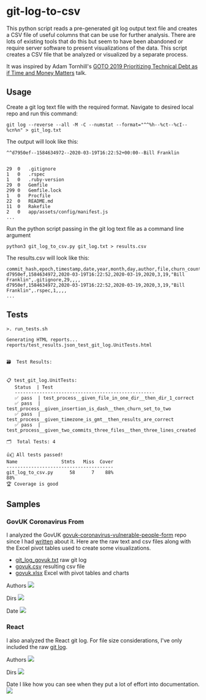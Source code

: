 # git-log-to-csv
This python script reads a pre-generated git log output text file and creates a CSV file of useful columns that can be use for further analysis. There are lots of existing tools that do this but seem to have been abandoned or require server software to present visualizations of the data. This script creates a CSV file that be analyzed or visualized by a separate process. 

It was inspired by Adam Tornhill's [GOTO 2019 Prioritizing Technical Debt as if Time and Money Matters](https://www.youtube.com/watch?v=fl4aZ2KXBsQ) talk.


## Usage
Create a git log text file with the required format. Navigate to desired local repo and run this command:
```
git log --reverse --all -M -C --numstat --format="^^%h--%ct--%cI--%cn%n" > git_log.txt
```

The output will look like this:
```
^^d7950ef--1584634972--2020-03-19T16:22:52+00:00--Bill Franklin


29	0	.gitignore
1	0	.rspec
1	0	.ruby-version
29	0	Gemfile
299	0	Gemfile.lock
1	0	Procfile
22	0	README.md
11	0	Rakefile
2	0	app/assets/config/manifest.js
...
```



Run the python script passing in the git log text file as a command line argument
```
python3 git_log_to_csv.py git_log.txt > results.csv
```

The results.csv will look like this:
```
commit_hash,epoch,timestamp,date,year,month,day,author,file,churn_count,dir_1,dir_2,dir_3,dir_4
d7950ef,1584634972,2020-03-19T16:22:52,2020-03-19,2020,3,19,"Bill Franklin",.gitignore,29,,,,
d7950ef,1584634972,2020-03-19T16:22:52,2020-03-19,2020,3,19,"Bill Franklin",.rspec,1,,,,
...
```

## Tests
```
>. run_tests.sh  

Generating HTML reports... 
reports/test_results.json_test_git_log.UnitTests.html


🗃  Test Results:


📋 test_git_log.UnitTests:
   Status  | Test
   ---------------------------------------------------
   ✅ pass  | test_process__given_file_in_one_dir__then_dir_1_correct                         
   ✅ pass  | test_process__given_insertion_is_dash__then_churn_set_to_two                    
   ✅ pass  | test_process__given_timezone_is_gmt__then_results_are_correct                   
   ✅ pass  | test_process__given_two_commits_three_files__then_three_lines_created           

🗂  Total Tests: 4

👍🎉 All tests passed!
Name                Stmts   Miss  Cover
---------------------------------------
git_log_to_csv.py      58      7    88%
88%
🏆 Coverage is good
```

## Samples

### GovUK Coronavirus From   
I analyzed the GovUK [govuk-coronavirus-vulnerable-people-form](https://github.com/jpluscplusm/govuk-coronavirus-vulnerable-people-form) repo since I had [written](https://www.linkedin.com/pulse/how-govuk-used-engineering-ux-help-extremely-steve-ziegler/) about it. Here are the raw text and csv files along with the Excel pivot tables used to create some visualizations.

* [git_log_govuk.txt](samples/git_log_govuk.txt) raw git log  
* [govuk.csv](samples/govuk.csv) resulting csv file
* [govuk.xlsx](samples/govuk.xlsx) Excel with pivot tables and charts

Authors
![](samples/govuk_author.png)

Dirs
![](samples/govuk_dirs.png)

Date
![](samples/govuk_date.png)

### React 
I also analyzed the React git log. For file size considerations, I've only included the raw [git log](samples/git_log_react.txt).

Authors
![](samples/react_author.png)

Dirs
![](samples/react_dir_1.png)

Date
I like how you can see when they put a lot of effort into documentation.
![](samples/react_date.png)



